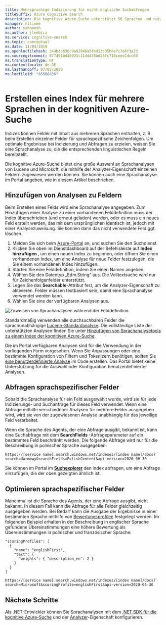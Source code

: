 ```yaml
---
title: Mehrsprachige Indizierung für nicht englische Suchabfragen
titleSuffix: Azure Cognitive Search
description: Die kognitive Azure-Suche unterstützt 56 Sprachen und nutzt Sprachanalysen mit Lucene- und Natural Language Processing-Technologie von Microsoft.
manager: nitinme
author: yahnoosh
ms.author: jlembicz
ms.service: cognitive-search
ms.topic: conceptual
ms.date: 11/04/2019
ms.openlocfilehash: 344b3bb30c9a92046a5fbd13c35b0efc7e6f3a23
ms.sourcegitcommit: 877491bd46921c11dd478bd25fc718ceee2dcc08
ms.translationtype: HT
ms.contentlocale: de-DE
ms.lasthandoff: 07/02/2020
ms.locfileid: "85560836"
---
```

# <a name="how-to-create-an-index-for-multiple-languages-in-azure-cognitive-search"></a>Erstellen eines Index für mehrere Sprachen in der kognitiven Azure-Suche

Indizes können Felder mit Inhalt aus mehreren Sprachen enthalten, z. B. beim Erstellen einzelner Felder für sprachspezifische Zeichenfolgen. Um optimale Ergebnisse bei Indizierung und Abfragen zu erzielen, weisen Sie eine Sprachanalyse zu, die die entsprechenden linguistischen Regeln bereitstellt. 

Die kognitive Azure-Suche bietet eine große Auswahl an Sprachanalysen von Lucene und Microsoft, die mithilfe der Analyzer-Eigenschaft einzelnen Feldern zugewiesen werden können. Sie können auch eine Sprachanalyse im Portal angeben, wie in diesem Artikel beschrieben.

## <a name="add-analyzers-to-fields"></a>Hinzufügen von Analysen zu Feldern

Beim Erstellen eines Felds wird eine Sprachanalyse angegeben. Zum Hinzufügen einer Analyse zu einer vorhandenen Felddefinition muss der Index überschrieben (und erneut geladen) werden, oder es muss ein neues Feld erstellt werden, das mit dem ursprünglichen identisch ist, jedoch mit einer Analysezuweisung. Sie können dann das nicht verwendete Feld ggf. löschen.

1. Melden Sie sich beim [Azure-Portal](https://portal.azure.com) an, und suchen Sie den Suchdienst.
1. Klicken Sie oben im Dienstdashboard auf der Befehlsleiste auf **Index hinzufügen** , um einen neuen Index zu beginnen, oder öffnen Sie einen vorhandenen Index, um eine Analyse für neue Felder festzulegen, die Sie einem vorhandenen Index hinzufügen.
1. Starten Sie eine Felddefinition, indem Sie einen Namen angeben.
1. Wählen Sie den Datentyp „Edm.String“ aus. Die Volltextsuche wird nur für Zeichenfolgenfelder unterstützt.
1. Legen Sie das **Searchable**-Attribut fest, um die Analyzer-Eigenschaft zu aktivieren. Felder müssen textbasiert sein, damit eine Sprachanalyse verwendet werden kann.
1. Wählen Sie eine der verfügbaren Analysen aus. 

![Zuweisen von Sprachanalysen während der Felddefinition](media/search-language-support/select-analyzer.png "Zuweisen von Sprachanalysen während der Felddefinition")

Standardmäßig verwenden alle durchsuchbaren Felder die sprachunabhängige [Lucene-Standardanalyse](https://lucene.apache.org/core/6_6_1/core/org/apache/lucene/analysis/standard/StandardAnalyzer.html). Die vollständige Liste der unterstützten Analysen finden Sie unter [Hinzufügen von Sprachanalysetools zu einem Index der kognitiven Azure-Suche](index-add-language-analyzers.md).

Die im Portal verfügbaren Analysen sind für die Verwendung in der vorliegenden Form vorgesehen. Wenn Sie Anpassungen oder eine bestimmte Konfiguration von Filtern und Tokenizern benötigen, sollten Sie [eine benutzerdefinierte Analyse](index-add-custom-analyzers.md) im Code erstellen. Das Portal bietet keine Unterstützung für die Auswahl oder Konfiguration benutzerdefinierter Analysen.

## <a name="query-language-specific-fields"></a>Abfragen sprachspezifischer Felder

Sobald die Sprachanalyse für ein Feld ausgewählt wurde, wird sie für jede Indizierungs- und Suchanfrage für dieses Feld verwendet. Wenn eine Abfrage mithilfe verschiedener Analysen für mehrere Felder ausgegeben wird, wird sie von der zugewiesenen Analyse unabhängig für das jeweilige Feld verarbeitet.

Wenn die Sprache des Agents, der eine Abfrage ausgibt, bekannt ist, kann eine Suchabfrage mit dem **SearchFields** -Abfrageparameter auf ein bestimmtes Feld beschränkt werden. Die folgende Abfrage wird nur für die Beschreibung in polnischer Sprache ausgegeben:

`https://[service name].search.windows.net/indexes/[index name]/docs?search=darmowy&searchFields=PolishContent&api-version=2020-06-30`

Sie können im Portal im [**Suchexplorer**](search-explorer.md) den Index abfragen, um eine Abfrage einzufügen, die der oben gezeigten ähnlich ist.

## <a name="boost-language-specific-fields"></a>Optimieren sprachspezifischer Felder

Manchmal ist die Sprache des Agents, der eine Abfrage ausgibt, nicht bekannt. In diesem Fall kann die Abfrage für alle Felder gleichzeitig ausgegeben werden. Bei Bedarf kann die Ausgabe der Ergebnisse in einer bestimmten Sprache mithilfe von [Bewertungsprofilen](index-add-scoring-profiles.md) festgelegt werden. Im folgenden Beispiel erhalten in der Beschreibung in englischer Sprache gefundene Übereinstimmungen eine höhere Bewertung als Übereinstimmungen in polnischer und französischer Sprache:

    "scoringProfiles": [
      {
        "name": "englishFirst",
        "text": {
          "weights": { "description_en": 2 }
        }
      }
    ]

`https://[service name].search.windows.net/indexes/[index name]/docs?search=Microsoft&scoringProfile=englishFirst&api-version=2020-06-30`

## <a name="next-steps"></a>Nächste Schritte

Als .NET-Entwickler können Sie Sprachanalysen mit dem [.NET SDK für die kognitive Azure-Suche](https://www.nuget.org/packages/Microsoft.Azure.Search) und der [Analyzer](https://docs.microsoft.com/dotnet/api/microsoft.azure.search.models.analyzer?view=azure-dotnet)-Eigenschaft konfigurieren. 